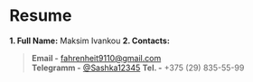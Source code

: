 # Resume

**1. Full Name:** Maksim Ivankou
**2. Contacts:** 
>**Email -** [fahrenheit9110@gmail.com](fahrenheit9110@gmail.com/ "Email")  
>**Telegramm -** [@Sashka12345](https://t.me/Sashka12345/ "Telegramm")
>**Tel. -** +375 (29) 835-55-99
